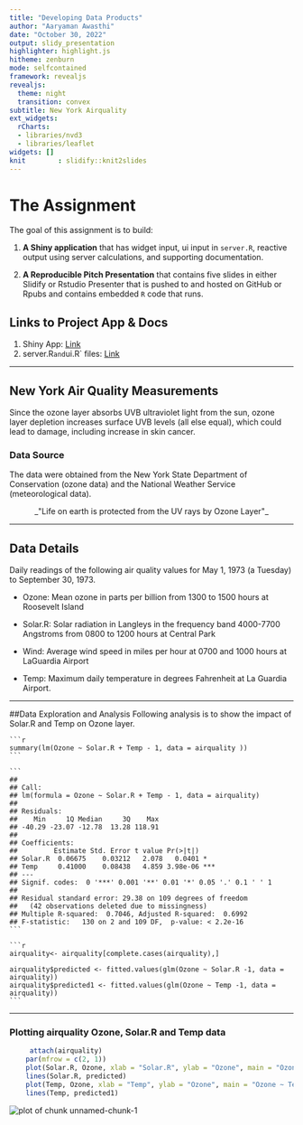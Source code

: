 ```yaml
---
title: "Developing Data Products"
author: "Aaryaman Awasthi"
date: "October 30, 2022"
output: slidy_presentation
highlighter: highlight.js
hitheme: zenburn
mode: selfcontained
framework: revealjs
revealjs:
  theme: night
  transition: convex
subtitle: New York Airquality
ext_widgets:
  rCharts:
  - libraries/nvd3
  - libraries/leaflet
widgets: []
knit        : slidify::knit2slides
---
```



# The Assignment 

The goal of this assignment is to build:

1. __A Shiny application__ that has widget input, ui input in `server.R`, reactive output using server calculations, and supporting documentation.

2. __A Reproducible Pitch Presentation__ that contains five slides in either Slidify or Rstudio Presenter that is pushed to and hosted on GitHub or Rpubs and contains embedded `R` code that runs. 

## Links to Project App & Docs

1. Shiny App: [Link](https://savitakohli.shinyapps.io/MultiOutcome_Shiny/)
2. server.R` and `ui.R` files: [Link](https://github.com/savitakohli/Developing-Data-Products-Final-Project) 

---

## New York Air Quality Measurements

Since the ozone layer absorbs UVB ultraviolet light from the sun, ozone layer depletion increases surface UVB levels (all else equal), which could lead to damage, including increase in skin cancer.

### Data Source

The data were obtained from the New York State Department of Conservation (ozone data) and the National Weather Service (meteorological data).

<center>
_"Life on earth is protected from the UV rays by Ozone Layer"_
</center>

---

## Data Details
Daily readings of the following air quality values for May 1, 1973 (a Tuesday) to September 30, 1973.

- Ozone: Mean ozone in parts per billion from 1300 to 1500 hours at Roosevelt Island

- Solar.R: Solar radiation in Langleys in the frequency band 4000-7700 Angstroms from 0800 to 1200 hours at Central Park

- Wind: Average wind speed in miles per hour at 0700 and 1000 hours at LaGuardia Airport

- Temp: Maximum daily temperature in degrees Fahrenheit at La Guardia Airport.
    

---  
##Data Exploration and Analysis 
Following analysis is to show the impact of Solar.R and Temp on Ozone layer.
    
    ```r
    summary(lm(Ozone ~ Solar.R + Temp - 1, data = airquality ))
    ```
    
    ```
    ## 
    ## Call:
    ## lm(formula = Ozone ~ Solar.R + Temp - 1, data = airquality)
    ## 
    ## Residuals:
    ##    Min     1Q Median     3Q    Max 
    ## -40.29 -23.07 -12.78  13.28 118.91 
    ## 
    ## Coefficients:
    ##         Estimate Std. Error t value Pr(>|t|)    
    ## Solar.R  0.06675    0.03212   2.078   0.0401 *  
    ## Temp     0.41000    0.08438   4.859 3.98e-06 ***
    ## ---
    ## Signif. codes:  0 '***' 0.001 '**' 0.01 '*' 0.05 '.' 0.1 ' ' 1
    ## 
    ## Residual standard error: 29.38 on 109 degrees of freedom
    ##   (42 observations deleted due to missingness)
    ## Multiple R-squared:  0.7046,	Adjusted R-squared:  0.6992 
    ## F-statistic:   130 on 2 and 109 DF,  p-value: < 2.2e-16
    ```
    
    ```r
    airquality<- airquality[complete.cases(airquality),]
    
    airquality$predicted <- fitted.values(glm(Ozone ~ Solar.R -1, data = airquality))
    airquality$predicted1 <- fitted.values(glm(Ozone ~ Temp -1, data = airquality))
    ```

---  
### Plotting airquality Ozone, Solar.R and Temp data
    

```r
     attach(airquality)
    par(mfrow = c(2, 1))
    plot(Solar.R, Ozone, xlab = "Solar.R", ylab = "Ozone", main = "Ozone ~ Solar.R")
    lines(Solar.R, predicted)
    plot(Temp, Ozone, xlab = "Temp", ylab = "Ozone", main = "Ozone ~ Temp")
    lines(Temp, predicted1)
```

![plot of chunk unnamed-chunk-1](figure/unnamed-chunk-1-1.png)

